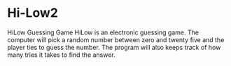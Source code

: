 # Hi-Low2
HiLow Guessing Game
HiLow is an electronic guessing game. The computer will pick a random
number between zero and twenty five and the player ties to guess the number.
The program will also keeps track of how many tries it takes to find the answer.
